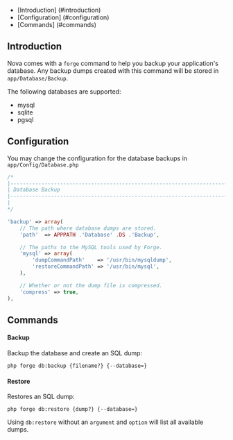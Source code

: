 - [Introduction] (#introduction)
- [Configuration] (#configuration)
- [Commands] (#commands)

<a name="introduction"></a>
## Introduction

Nova comes with a `forge` command to help you backup your application's database. Any backup dumps created with this command will be stored in `app/Database/Backup`.

The following databases are supported:

- mysql
- sqlite
- pgsql

<a name="configuration"></a>
## Configuration

You may change the configuration for the database backups in `app/Config/Database.php`

```php
/*
|--------------------------------------------------------------------------
| Database Backup
|--------------------------------------------------------------------------
|
*/

'backup' => array(
    // The path where database dumps are stored.
    'path'  => APPPATH .'Database' .DS .'Backup',

    // The paths to the MySQL tools used by Forge.
    'mysql' => array(
        'dumpCommandPath'    => '/usr/bin/mysqldump',
        'restoreCommandPath' => '/usr/bin/mysql',
    ),

    // Whether or not the dump file is compressed.
    'compress' => true,
),
```

<a name="commands"></a>
## Commands

#### Backup

Backup the database and create an SQL dump:

```shell
php forge db:backup {filename?} {--database=}
```

#### Restore

Restores an SQL dump:

```shell
php forge db:restore {dump?} {--database=}
```

Using `db:restore` without an `argument` and `option` will list all available dumps.